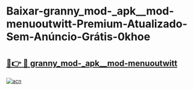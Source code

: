 # Baixar-granny_mod-_apk__mod-menuoutwitt-Premium-Atualizado-Sem-Anúncio-Grátis-0khoe

# <h2><a href="https://idyhtq.esa.edu.pl?src=granny_mod-_apk__mod-menuoutwitt&ref=0khoe">🔗👉 🔴 granny_mod-_apk__mod-menuoutwitt</a></h2>

[![acn](https://github.com/user-attachments/assets/0f9c940e-d8b0-45ae-aac7-cd30a18b3e1c)](https://idyhtq.esa.edu.pl?src=granny_mod-_apk__mod-menuoutwitt&ref=0khoe)

